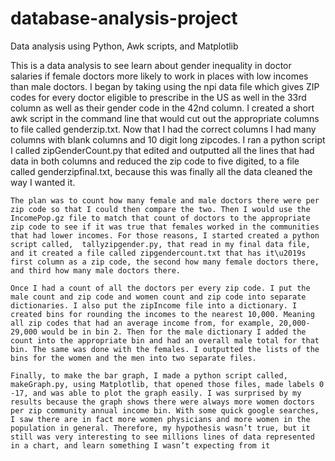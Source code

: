 # database-analysis-project
Data analysis using Python, Awk scripts, and Matplotlib


This is a data analysis to see learn about gender inequality in doctor salaries if female doctors more likely to work in places with low incomes than male doctors. I began by taking using the npi data file which gives ZIP codes for every doctor eligible to prescribe in the US as well in the 33rd column as well as their gender code in the 42nd column. I created a short awk script in the command line that would cut out the appropriate columns to file called genderzip.txt. Now that I had the correct columns I had many columns with blank columns and 10 digit long zipcodes. I ran a python script I called zipGenderCount.py that edited and outputted all the lines that had data in both columns and reduced the zip code to five digited, to a file called genderzipfinal.txt, because this was finally all the data cleaned the way I wanted it.
	
  
    The plan was to count how many female and male doctors there were per zip code so that I could then compare the two. Then I would use the IncomePop.gz file to match that count of doctors to the appropriate zip code to see if it was true that females worked in the communities that had lower incomes. For those reasons, I started created a python script called,  tallyzipgender.py, that read in my final data file, and it created a file called zipgendercount.txt that has it\u2019s first column as a zip code, the second how many female doctors there, and third how many male doctors there. 
	
    Once I had a count of all the doctors per every zip code. I put the male count and zip code and women count and zip code into separate dictionaries. I also put the zipIncome file into a dictionary. I created bins for rounding the incomes to the nearest 10,000. Meaning all zip codes that had an average income from, for example, 20,000-29,000 would be in bin 2. Then for the male dictionary I added the count into the appropriate bin and had an overall male total for that bin. The same was done with the females. I outputted the lists of the bins for the women and the men into two separate files.
	  
    Finally, to make the bar graph, I made a python script called, makeGraph.py, using Matplotlib, that opened those files, made labels 0 -17, and was able to plot the graph easily. I was surprised by my results because the graph shows there were always more women doctors per zip community annual income bin. With some quick google searches, I saw there are in fact more women physicians and more women in the population in general. Therefore, my hypothesis wasn’t true, but it still was very interesting to see millions lines of data represented in a chart, and learn something I wasn’t expecting from it

